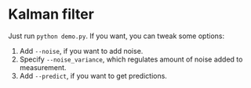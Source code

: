 # Kalman filter

Just run ```python demo.py```. If you want, you can tweak some options:
1. Add ```--noise```, if you want to add noise.
2. Specify ```--noise_variance```, which regulates amount of noise added to measurement.
3. Add ```--predict```, if you want to get predictions.